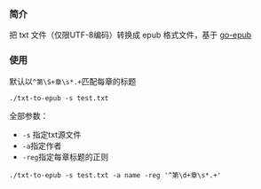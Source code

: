 ### 简介
把 txt 文件（仅限UTF-8编码）转换成 epub 格式文件，基于 [go-epub](https://github.com/bmaupin/go-epub) 

### 使用

默认以`^第\S+章\s*.+`匹配每章的标题
```shell
./txt-to-epub -s test.txt
```

全部参数：

* `-s` 指定txt源文件
* `-a`指定作者
* `-reg`指定每章标题的正则

```shell
./txt-to-epub -s test.txt -a name -reg '^第\d+章\s*.+'
```

